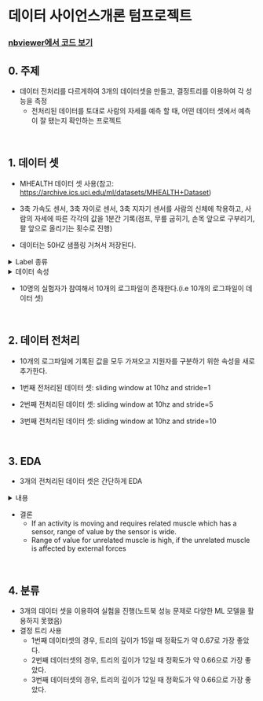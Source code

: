 # 데이터 사이언스개론 텀프로젝트

### [nbviewer에서 코드 보기](https://nbviewer.jupyter.org/github/pgy11/IDS-Term-Project/tree/main/)

## 0. 주제

- 데이터 전처리를 다르게하여 3개의 데이터셋을 만들고, 결정트리를 이용하여 각 성능을 측정
  - 전처리된 데이터를 토대로 사람의 자세를 예측 할 때, 어떤 데이터 셋에서 예측이 잘 됐는지 확인하는 프로젝트 

<br/>

## 1. 데이터 셋

- MHEALTH 데이터 셋 사용(참고: https://archive.ics.uci.edu/ml/datasets/MHEALTH+Dataset)

- 3축 가속도 센서, 3축 자이로 센서, 3축 지자기 센서를 사람의 신체에 착용하고, 사람의 자세에 따른 각각의 값을 1분간 기록(점프, 무릎 굽히기, 손목 앞으로 구부리기, 팔 앞으로 올리기는 횟수로 진행)

- 데이터는 50HZ 샘플링 거쳐서 저장된다.

<details>
    <summary>Label 종류</summary>
    L1: Standing still (1 min)
    <br/>
	L2: Sitting and relaxing (1 min)
	<br/>
    L3: Lying down (1 min)
	<br/>
    L4: Walking (1 min)
	<br/>
    L5: Climbing stairs (1 min)<br/>
	L6: Waist bends forward (20x)<br/>
	L7: Frontal elevation of arms (20x)<br/>
	L8: Knees bending (crouching) (20x)<br/>
	L9: Cycling (1 min)<br/>
	L10: Jogging (1 min)<br/>
	L11: Running (1 min)<br/>
	L12: Jump front & back (20x)<br/>
</details>

<details>
    <summary>데이터 속성</summary>
    Column 1: acceleration from the chest sensor (X axis)<br/>
Column 2: acceleration from the chest sensor (Y axis)<br/>
Column 3: acceleration from the chest sensor (Z axis)<br/>
Column 4: electrocardiogram signal (lead 1)<br/>
Column 5: electrocardiogram signal (lead 2)<br/>
Column 6: acceleration from the left-ankle sensor (X axis)<br/>
Column 7: acceleration from the left-ankle sensor (Y axis)<br/>
Column 8: acceleration from the left-ankle sensor (Z axis)<br/>
Column 9: gyro from the left-ankle sensor (X axis)<br/>
Column 10: gyro from the left-ankle sensor (Y axis)<br/>
Column 11: gyro from the left-ankle sensor (Z axis)<br/>
Column 13: magnetometer from the left-ankle sensor (X axis)<br/>
Column 13: magnetometer from the left-ankle sensor (Y axis)<br/>
Column 14: magnetometer from the left-ankle sensor (Z axis)<br/>
Column 15: acceleration from the right-lower-arm sensor (X axis)<br/>
Column 16: acceleration from the right-lower-arm sensor (Y axis)<br/>
Column 17: acceleration from the right-lower-arm sensor (Z axis)<br/>
Column 18: gyro from the right-lower-arm sensor (X axis)<br/>
Column 19: gyro from the right-lower-arm sensor (Y axis)<br/>
Column 20: gyro from the right-lower-arm sensor (Z axis)<br/>
Column 21: magnetometer from the right-lower-arm sensor (X axis)<br/>
Column 22: magnetometer from the right-lower-arm sensor (Y axis)<br/>
Column 23: magnetometer from the right-lower-arm sensor (Z axis)<br/>
Column 24: Label (0 for the null class)<br/>
<br/>
*Units: Acceleration (m/s^2), gyroscope (deg/s), magnetic field (local), ecg (mV)
</details>

- 10명의 실험자가 참여해서 10개의 로그파일이 존재한다.(i.e 10개의 로그파일이 데이터 셋)

<br/>

## 2. 데이터 전처리

- 10개의 로그파일에 기록된 값을 모두 가져오고 지원자를 구분하기 위한 속성을 새로 추가한다.

- 1번째 전처리된 데이터 셋: sliding window at 10hz and stride=1
- 2번째 전처리된 데이터 셋: sliding window at 10hz and stride=5
- 3번째 전처리된 데이터 셋: sliding window at 10hz and stride=10

<br/>

## 3. EDA

- 3개의 전처리된 데이터 셋은 간단하게 EDA

<details>
    <summary>내용</summary>
1. Size of dataset, Number of label, t-test<br/>
2. Distribution of data where x axis = Mean of acceleration measured by a sensor in chest.<br/>
3. Boxplot where x axis is same with above.<br/>
4. Distribution of data using 2 features, Mean and std of acceleration measured by a sensor in chest.<br/>
5. Distribution of data where x axis = Mean of magnetometer measured by a sensor in left ankle.<br/>
6. Boxplot where x axis is same with above.<br/>
7. Distribution of data using 2 features, Mean of acceleration measured by a sensor in chest and of magnetometer measured by a sensor in left ankle.<br/>
</details>

- 결론
  - If an activity is moving and requires related muscle which has a sensor, range of value by the sensor is wide.
  - Range of value for unrelated muscle is high, if the unrelated muscle is affected by external forces 

<br/>

## 4. 분류

- 3개의 데이터 셋을 이용하여 실험을 진행(노트북 성능 문제로 다양한 ML 모델을 활용하지 못했음)
- 결정 트리 사용
  - 1번째 데이터셋의 경우, 트리의 깊이가 15일 때 정확도가 약 0.67로 가장 좋았다.
  - 2번째 데이터셋의 경우, 트리의 깊이가 12일 때 정확도가 약 0.66으로 가장 좋았다.
  - 3번째 데이터셋의 경우, 트리의 깊이가 12일 때 정확도가 약 0.66으로 가장 좋았다.

